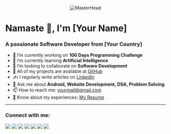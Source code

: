 <!-- Banner or GIF -->
<p align="center">
  <img src="https://your-image-url.com/banner.png" alt="MasterHead"/>
</p>

# Namaste 👋, I'm [Your Name]

### A passionate Software Developer from [Your Country]

- 🔭 I’m currently working on **100 Days Programming Challenge**
- 🌱 I’m currently learning **Artificial Intelligence**
- 🤝 I’m looking to collaborate on **Software Development**
- 📂 All of my projects are available at [GitHub](https://github.com/yourusername)
- ✍️ I regularly write articles on [LinkedIn](https://www.linkedin.com/in/yourprofile/)
- 💬 Ask me about **Android, Website Development, DSA, Problem Solving**
- 📫 How to reach me: [yourmail@gmail.com](mailto:yourmail@gmail.com)
- 📄 Know about my experiences: [My Resume](https://your-resume-link.com)

---

### Connect with me:

<p align="left">
<a href="https://twitter.com/yourhandle"><img src="https://img.icons8.com/color/48/000000/twitter--v1.png"/></a>
<a href="https://www.linkedin.com/in/yourprofile"><img src="https://img.icons8.com/color/48/000000/linkedin.png"/></a>
<a href="https://stackoverflow.com/users/yourid"><img src="https://img.icons8.com/color/48/000000/stackoverflow.png"/></a>
<a href="https://medium.com/@yourhandle"><img src="https://img.icons8.com/ios-filled/50/000000/medium-monogram.png"/></a>
<a href="https://www.youtube.com/c/yourchannel"><img src="https://img.icons8.com/color/48/000000/youtube-play.png"/></a>
<a href="https://hashnode.com/@yourhandle"><img src="https://img.icons8.com/ios-filled/50/000000/hashnode.png"/></a>
<a href="https://auth.geeksforgeeks.org/user/yourhandle"><img src="https://img.icons8.com/color/48/000000/GeeksforGeeks.png"/></a>
</p>
